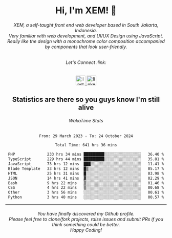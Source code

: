 <h1 align="center">Hi, I'm XEM! <span class="wave">👋</span></h1>

<h6 align="center">XEM, a self-taught front end web developer based in South Jakarta, Indonesia.<br>Very familiar with web development, and UI/UX Design using JavaScript.<br>Really like the design with a monochrome color composition accompanied by components that look user-friendly.</h6>

<div align="center">
  <h6>
    <i>Let's Connect :link:</i>
  </h6>
  <a href="https://instagram.com/ensayiti" target="_blank">
    <img src="https://img.shields.io/static/v1?message=Instagram&logo=instagram&label=&color=E4405F&logoColor=white&labelColor=&style=for-the-badge" height="30" alt="instagram logo"  />
  </a>
  <a href="https://www.linkedin.com/in/samuel-andika-94616625b/" target="_blank">
    <img src="https://img.shields.io/static/v1?message=LinkedIn&logo=linkedin&label=&color=0077B5&logoColor=white&labelColor=&style=for-the-badge" height="30" alt="linkedin logo"  />
  </a>
</div>

<h2 align="center">Statistics are there so you guys know I'm still alive</h1>

<div align="center">
  
  <h6>WakaTime Stats</h6>
  <!--START_SECTION:waka-->

```txt
From: 29 March 2023 - To: 24 October 2024

Total Time: 641 hrs 36 mins

PHP              233 hrs 34 mins █████████░░░░░░░░░░░░░░░░   36.40 %
TypeScript       229 hrs 44 mins █████████░░░░░░░░░░░░░░░░   35.81 %
JavaScript       73 hrs 12 mins  ███░░░░░░░░░░░░░░░░░░░░░░   11.41 %
Blade Template   33 hrs 12 mins  █▒░░░░░░░░░░░░░░░░░░░░░░░   05.17 %
HTML             25 hrs 31 mins  █░░░░░░░░░░░░░░░░░░░░░░░░   03.98 %
JSON             14 hrs 41 mins  ▓░░░░░░░░░░░░░░░░░░░░░░░░   02.29 %
Bash             9 hrs 22 mins   ▒░░░░░░░░░░░░░░░░░░░░░░░░   01.46 %
CSS              4 hrs 22 mins   ▒░░░░░░░░░░░░░░░░░░░░░░░░   00.68 %
Other            3 hrs 56 mins   ░░░░░░░░░░░░░░░░░░░░░░░░░   00.61 %
Python           3 hrs 40 mins   ░░░░░░░░░░░░░░░░░░░░░░░░░   00.57 %
```

<!--END_SECTION:waka-->
</div>

---

<h6 align="center">
  You have finally discovered my Github profile.
  <br>
  Please feel free to clone/fork projects, raise issues and submit PRs if you think something could be better.
  <br>
  <i>Happy Coding!</i>
</h6>
